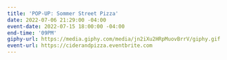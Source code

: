 ```yaml
---
title: 'POP-UP: Sommer Street Pizza'
date: 2022-07-06 21:29:00 -04:00
event-date: 2022-07-15 18:00:00 -04:00
end-time: '09PM'
giphy-url: https://media.giphy.com/media/jn2iXu2HRpMuovBrrV/giphy.gif
event-url: https://ciderandpizza.eventbrite.com
---
```


